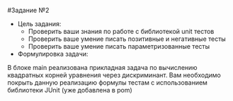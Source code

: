 #Задание №2
- Цель задания:
    - Проверить ваши знания по работе с библиотекой unit тестов
    - Проверить ваше умение писать позитивные и негативные тесты
    - Проверить ваше умение писать параметризованные тесты
- Формулировка задачи:

В блоке main реализована прикладная задача по вычислению квадратных корней уравнения через дискриминант.
Вам необходимо покрыть данную реализацию формулы тестам с использованием библиотеки JUnit (уже добавлена в pom)

